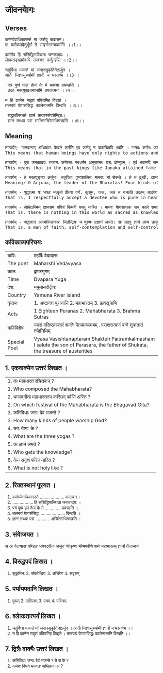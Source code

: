 # जीवनयाेगः
## Verses
<pre>
कर्मण्येवाधिकारस्ते मा फलेषु कदाचन।
मा कर्मफलहेतुर्भूर्मा ते सङ्गोऽस्त्वकर्मणि ।।1।।
  
कर्मणैव हि संसिद्धिमास्थिता जनकादयः ।
लाेकसङ्ग्रहमेवापि संपश्यन् कर्तुमर्हसि ।।2।।
  
चतुर्विधा भजन्ते मां जनास्सुकृतिनाेऽर्जुन ।
आर्ताे जिज्ञासुरर्थार्थी ज्ञानी च भरतर्षभ ।।3।।
  
 पत्रं पुष्पं फलं ताेयं याे मे भक्त्या प्रयच्छति ।
 तदहं भक्त्युपहृतमश्नामि प्रयतात्मनः ।।4।।
  
न हि ज्ञानेन सदृशं पवित्रमिह विद्यते ।
तत्स्वयं याेगसंसिद्धः कालेनात्मनि विन्दति ।।5।।
  
 श्रद्धावाँल्लभते ज्ञानं तत्परस्संयतेन्द्रियः।
 ज्ञानं लब्ध्वा परां शान्तिमचिरेणाधिगच्छति ।।6।।
</pre>
## Meaning
<pre>
तात्पर्यम्- मानवानाम् अधिकारः केवलं कर्मणि एव फलेषु न कदाचिदपि भवति । मानवः कर्मणः फलस्य स्वामी, कर्मणः कारणं वा नास्ति । किन्तु अकर्मणि आसक्तिः न भवतु ।
This means that human beings have only rights to actions and never to fruits. Man is not the master of the fruits of action, or the cause of action. But don’t be attached to inaction.

तात्पर्यम् - पुरा जनकादयः राजानः कर्मरताः स्वधर्मम् अनुसरन्तः यशः प्राप्नुवन् । एवं भवानपि जनानां मार्गदर्शनं, धर्मञ्च लक्ष्यीकृत्य एव स्वकर्म अनुसरतु।
This means that in the past kings like Janaka attained fame by following their own religion by performing rituals. Thus, you too should follow your actions with the aim of guiding people and religion.

तात्पर्यम् - हे भरतपुङ्गव अर्जुन! चतुर्विधाः पुण्यशालिनः मानवाः मां सेवन्ते । ते च दुःखी, ज्ञानाभिलाषी, ऐहिकभाेगापेक्षी पण्डितः च ।
Meaning: O Arjuna, the leader of the Bharatas! Four kinds of pious human beings serve Me. They are also miserable, seeking knowledge, and wise in their desire for worldly shares.

तात्पर्यम् - शुद्धात्मा यः भक्तः मत्कृते प्रीत्या पर्णं, कुसुमं, फलं, जलं च यच्छति तदहम् आदरेण स्वीकराेमि ।
That is, I respectfully accept a devotee who is pure in heart and lovingly offers leaves, flowers, fruits and water for My sake.

तात्पर्यम् - लाेकेऽस्मिन् ज्ञानसमं पवित्रं किमपि वस्तु नास्ति । मानवः याेगसाधकः सन् काले सम्प्राप्ते स्वयम् अनुभवेन तत् ज्ञातुं शक्नाेति ।
That is, there is nothing in this world as sacred as knowledge. That a human being, being a practitioner of yoga, can learn it by experience himself when the time comes.

तात्पर्यम् - श्रद्धावान् आत्मचिन्तनपरः जितेन्द्रियः च पुरुषः प्रज्ञानं लभते। सः तदनु ज्ञानं प्राप्य उत्कृष्टां शान्तिं शीघ्रमेव प्राप्नाेति ।
That is, a man of faith, self-contemplation and self-control attains wisdom. He then attains knowledge and soon attains excellent peace.
</pre>
## कविकाव्यपरिचयः
|||
|-|-|
| कविः |महर्षिः वेदव्यासः |
| The poet |Maharshi Vedavyasa |
| कालः |द्वापरयुगम् |
| Time |Dvapara Yuga |
| देशः |यमुनानदीद्वीपः |
| Country |Yamuna River Island |
| कृतयः |1. अष्टादश पुराणानि 2. महाभारतम् 3. ब्रह्मसूत्राणि |
| Acts |1 Eighteen Puranas 2. Mahabharata 3. Brahma Sutras |
|कविविशेषः |व्यासं वसिष्ठनप्तारं शक्तेः पाैत्रमकल्मषम् . पराशरात्मजं वन्दे शुकतातं तपाेनिधिम् |
|Special Poet |Vyasa Vasishtanaptaram Shakteh Paitramkalmasham I salute the son of Parasara, the father of Shukata, the treasure of austerities


## 1. एकवाक्येन उत्तरं लिखत ।
|||
|-|-|
|1. कः महाभारतं रचितवान् ?||
|1. Who composed the Mahabharata?||
|2. भगवद्गीता महाभारतस्य कस्मिन् पर्वणि अस्ति ?||
|2. On which festival of the Mahabharata is the Bhagavad Gita?||
|3. कतिविधाः जनाः देवं भजन्ते ?||
|3. How many kinds of people worship God?||
|4. त्रयः याेगाः के ?||
|4. What are the three yogas ?||
|5. कः ज्ञानं लभते ?||
|5. Who gets the knowledge?||
|6. केन सदृशं पवित्रं नास्ति ?||
|6. What is not holy like ?||
## 2. रिक्तस्थानं पूरयत ।
1. कर्मण्येवाधिकारस्ते .................... कदाचन ।
2. ................. हि संसिद्धिमास्थिता जनकादयः ।
3. पत्रं पुष्पं \लं ताेयं याे मे ............. प्रयच्छति ।
4. तत्स्वयं याेगसंसिद्धः .................... विन्दति ।
5. ज्ञानं लब्ध्वा परां ............ अचिरेणाधिगच्छति ।
## 3. संयाेजयत ।
 अ आ
 वेदव्यासः पण्डितः
 भगवद्गीता अर्जुनः
 श्रीकृष्णः भीष्मपर्वणि
 पार्थः महाभारतम्
 ज्ञानी गीताचार्यः
## 4. विरुद्धपदं लिखत ।
1. सुकृतिनः 2. संयतेन्द्रियः 3. अचिरेण 4. सदृशम्
## 5. पर्यायपदानि लिखत ।
1. पुष्पम् 2. सलिलम् 3. पत्रम् 4. पवित्रम्
## 6. श्लाेकतात्पर्यं लिखत ।
1. चतुर्विधा भजन्ते मां जनास्सुकृतिनाेऽर्जुन ।
 आर्ताे जिज्ञासुरर्थार्थी ज्ञानी च भरतर्षभ ।।
2. न हि ज्ञानेन सदृशं पवित्रमिह विद्यते ।
 तत्स्वयं याेगसंसिद्धः कालेनात्मनि विन्दति ।।
## 7. द्वित्रैः वाक्यैः उत्तरं लिखत ।
1. कतिविधाः जनाः देवं भजन्ते ? ते च के ?
2. कर्मणः विषये भगवतः अभिप्रायः कः ? 

